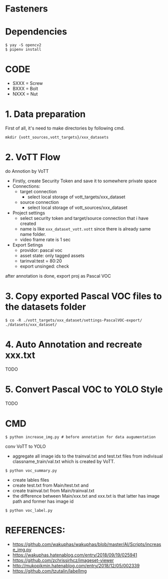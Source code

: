 # Fasteners

# Dependencies

```
$ yay -S opencv2
$ pipenv install
```

# CODE

- SXXX = Screw
- BXXX = Bolt
- NXXX = Nut

# 1. Data preparation

First of all, it's need to make directories by following cmd.

```
mkdir {vott_sources,vott_targets}/xxx_datasets
```

# 2. VoTT Flow

do Annotion by VoTT

- Firstly, create Security Token and save it to somewhere private space
- Connections:
  - target connection
    - select local storage of vott_targets/xxx_dataset
  - source connection
    - select local storage of vott_sources/xxx_dataset
- Project settings
  - select security token and target/source connection that i have created
  - name is like `xxx_dataset_vott.vott` since there is already same name folder.
  - video frame rate is 1 sec
- Export Setings
  - providor: pascal voc
  - asset state: only tagged assets
  - tarinval:test = 80:20
  - export unsinged: check

after annotation is done, export proj as Pascal VOC

# 3. Copy exported Pascal VOC files to the datasets folder

```
$ co -R ./vott_targets/xxx_dataset/settings-PascalVOC-export/ ./datasets/xxx_dataset/
```

# 4. Auto Annotation and recreate xxx.txt

TODO

# 5. Convert Pascal VOC to YOLO Style

TODO

# CMD

```
$ python increase_img.py # before annotation for data augumentation
```

conv VoTT to YOLO

- aggregate all image ids to the trainval.txt and test.txt files from indivisual classname_train/val.txt which is created by VoTT.

```
$ python voc_summary.py 
```

- create lables files
- create test.txt from Main/test.txt and 
- create trainval.txt from Main/trainval.txt
- the difference between Main/xxx.txt and xxx.txt is that latter has image path and former has image id

```
$ python voc_label.py
```

# REFERENCES:

- https://github.com/wakuphas/wakuphas/blob/master/AI/Scripts/increase_img.py
- https://wakuphas.hatenablog.com/entry/2018/09/19/025941
- https://github.com/zchrissirhcz/imageset-viewer
- http://mukopikmin.hatenablog.com/entry/2018/12/05/002339
- https://github.com/tzutalin/labelImg
